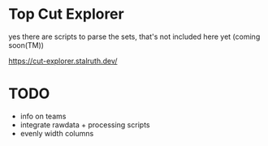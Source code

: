 # Top Cut Explorer

yes there are scripts to parse the sets, that's not included here yet (coming soon(TM))

https://cut-explorer.stalruth.dev/

# TODO

- info on teams
- integrate rawdata + processing scripts
- evenly width columns


